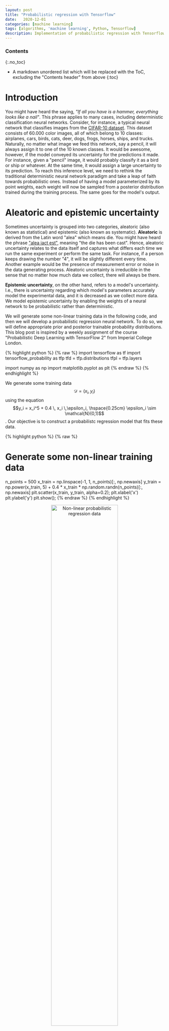 ```yaml
---
layout: post
title: "Probabilistic regression with Tensorflow"
date:   2020-12-01
categories: [machine learning]
tags: [algorithms, 'machine learning', Python, Tensorflow]
description: Implementation of probabilistic regression with Tensorflow
---
```


### Contents
{:.no_toc}

* A markdown unordered list which will be replaced with the ToC, excluding the "Contents header" from above
{:toc}

# Introduction
You might have heard the saying, *"If all you have is a hammer, everything looks like a nail"*. This phrase applies to many cases, including deterministic classification neural networks. Consider, for instance, a typical neural network that classifies images from the [CIFAR-10 dataset](https://en.wikipedia.org/wiki/CIFAR-10). This dataset consists of 60.000 color images, all of which belong to 10 classes: airplanes, cars, birds, cats, deer, dogs, frogs, horses, ships, and trucks. Naturally, no matter what image we feed this network, say a pencil, it will always assign it to one of the 10 known classes. It would be awesome, however, if the model conveyed its uncertainty for the predictions it made. For instance, given a "pencil" image, it would probably classify it as a bird or ship or whatever. At the same time, it would assign a large uncertainty to its prediction. To reach this inference level, we need to rethink the traditional deterministic neural network paradigm and take a leap of faith towards probabilistic ones. Instead of having a model parameterized by its point weights, each weight will now be sampled from a posterior distribution trained during the training process. The same goes for the model's output.

# Aleatoric and epistemic uncertainty
Sometimes uncertainty is grouped into two categories, aleatoric (also known as statistical) and epistemic (also known as systematic). **Aleatoric** is derived from the Latin word "alea" which means die. You might have heard the phrase ["alea iact est"](https://en.wikipedia.org/wiki/Alea_iacta_est), meaning "the die has been cast". Hence, aleatoric uncertainty relates to the data itself and captures what differs each time we run the same experiment or perform the same task. For instance, if a person keeps drawing the number "4", it will be slightly different every time. Another example would be the presence of measurement error or noise in the data generating process. Aleatoric uncertainty is irreducible in the sense that no matter how much data we collect, there will always be there.

**Epistemic uncertainty**, on the other hand, refers to a model's uncertainty. I.e., there is uncertainty regarding which model's parameters accurately model the experimental data, and it is decreased as we collect more data. We model epistemic uncertainty by enabling the weights of a neural network to be probabilistic rather than deterministic.

We will generate some non-linear training data in the following code, and then we will develop a probabilistic regression neural network. To do so, we will define appropriate prior and posterior trainable probability distributions. This blog post is inspired by a weekly assignment of the course "Probabilistic Deep Learning with TensorFlow 2" from Imperial College London.

{% highlight python %}
{% raw %}
import tensorflow as tf
import tensorflow_probability as tfp
tfd = tfp.distributions
tfpl = tfp.layers 

import numpy as np
import matplotlib.pyplot as plt
{% endraw %}
{% endhighlight %}

We generate some training data $$\mathcal{D}=(x_i, y_i)$$ using the equation $$y_i = x_i^5 + 0.4 \, x_i \,\epsilon_i, \hspace{0.25cm} \epsilon_i \sim \mathcal{N}(0,1)$$. Our objective is to construct a probabilistc regression model that fits these data. 

{% highlight python %}
{% raw %}
# Generate some non-linear training data
n_points = 500
x_train = np.linspace(-1, 1, n_points)[:, np.newaxis]
y_train = np.power(x_train, 5) + 0.4 * x_train * np.random.randn(n_points)[:, np.newaxis]
plt.scatter(x_train, y_train, alpha=0.2);
plt.xlabel('x')
plt.ylabel('y')
plt.show();
{% endraw %}
{% endhighlight %}

<p align="center">
 <img style="width: 65%; height: 65%" src="{{ site.url }}/images/probabilistic_regression/training_data.png" alt="Non-linear probabilistic regression data">
</p>

At the core of probabilistic predictive model is the [Bayes' rule](https://en.wikipedia.org/wiki/Bayes%27_theorem). To estimate a full posterior distribution of the parameters $$\mathbf{Θ}$$, the Bayes rule would, in our case, assume the following form:

$$
p(\mathbf{Θ|\mathcal{D}}) = \frac{p(\mathcal{D}|\mathbf{Θ})p(\mathbf{Θ})}{p(\mathcal{D})}
$$

I haven't researched the matter a lot, but in the absence of any evidence, choosing a normal distribution as a prior is a fair way to initialize a probabilistic neural network. After all, the central limit theorem asserts that samples obtained from data will approximate a normal distribution no matter the actual underlying distribution.

{% highlight python %}
{% raw %}
def get_prior(kernel_size, bias_size, dtype=None):
    n = kernel_size + bias_size
    prior_model = tf.keras.Sequential([
        tfpl.DistributionLambda(lambda t: tfd.MultivariateNormalDiag(
        loc=tf.zeros(n), scale_diag=tf.ones(n)))
    ])
    return prior_model
{% endraw %}
{% endhighlight %}

Here comes the tricky part. We will use a multivariate Gaussian distribution for the posterior distribution. There are three ways for a multivariate normal distribution to be parameterized. First, in terms of a positive definite covariance matrix $$\mathbf{\Sigma}$$, second a positive definite precision matrix $$\mathbf{\Sigma}^{-1}$$, and last a lower-triangular matrix $$\mathbf{L}\mathbf{L}^⊤$$ with positive-valued diagonal entries, such that $$\mathbf{\Sigma} = \mathbf{L}\mathbf{L}^⊤$$. This triangular matrix can be obtained via, e.g., Cholesky decomposition of the covariance matrix. In our case, we are going for the last method by using `MultivariateNormalTriL()`. So, instead of parameterizing the neural network with weights $$\mathbf{w}$$, we will instead parameterize it with $$\mathbf{\mu}$$ and $$\sigma$$.

{% highlight python %}
{% raw %}
def get_posterior(kernel_size, bias_size, dtype=None):
    n = kernel_size + bias_size
    posterior_model = tf.keras.Sequential([
        tfpl.VariableLayer(tfpl.MultivariateNormalTriL.params_size(n), dtype=dtype),
        tfpl.MultivariateNormalTriL(n)
    ])
    return posterior_model
{% endraw %}
{% endhighlight %}

So, just to let the above code sink. We consider the posterior distribution, which corresponds to the probability of predicting $$y$$ given an input $$\mathbf{x}$$ and the training data $$\mathcal{D}$$:

$$
p(y\mid \mathbf{x},\mathcal{D})= \int p(y\mid \mathbf{x},\mathbf{Θ}) \, p(\mathbf{Θ}\mid\mathcal{D}) \mathop{\mathrm{d}\theta}
$$

This is equivalent to having an ensemble of models and taking their average weighted by the posterior probabilities of their parameters $$\mathbf{Θ}$$.There are two problems with this approach, however. First, it is computationally intractable to calculate an exact solution. Second, this averaging implies that our equation is not differentiable, which in turn means that we can't use backpropagation to update the model's parameters. The solution to both of these problems a method called variational inference.

{% highlight python %}
{% raw %}
# The prior distribution has no trainable variables
prior_model = get_prior(3, 1)
print('Trainable variables for prior model: ', prior_model.layers[0].trainable_variables)
print('Sampling from the prior distribution:\n', prior_model.call(tf.constant(1.0)).sample(5))

# The posterior distribution for kernel_size = 3, bias_size = 1, is expected to
# have (3 + 1) + ((4^2 - 4)/2 + 4) = 14 parameters. Note that the default initializer
# according to the docs is 'zeros'.
posterior_model = get_posterior(3, 1)
print('\nTrainable variables for posterior model: ', posterior_model.layers[0].trainable_variables)
print('Sampling from the posterior distribution:\n', posterior_model.call(tf.constant(1.0)).sample(5))

# Note that every time we run this cell block, we get different results for the samples

#    Trainable variables for prior model:  []
#    Sampling from the prior distribution:
#     tf.Tensor(
#    [[ 1.3140054   0.93301576 -2.3522265   0.5879774 ]
#     [-2.6143072   0.39889303  0.72736305 -0.06531376]
#     [-1.1271048   0.4480154  -1.389969    0.87443566]
#     [-0.6140247   0.3008949   0.91000426  0.1832995 ]
#     [ 0.39756483  0.4414646  -1.025012    0.21117625]], shape=(5, 4), dtype=float32)
#    
#    Trainable variables for posterior model:  [<tf.Variable 'constant:0' shape=(14,) dtype=float32, numpy=
#    array([0., 0., 0., 0., 0., 0., 0., 0., 0., 0., 0., 0., 0., 0.],
#          dtype=float32)>]
#    Sampling from the posterior distribution:
#     tf.Tensor(
#    [[-0.0099524   1.107596   -0.34787297  0.1307174 ]
#     [-0.7565929  -0.08078367  0.1275031   0.80345786]
#     [ 0.75810474  0.12409975  0.11558666  0.54518634]
#     [-0.5074226   0.11740679  0.86849195 -0.33246624]
#     [ 0.01261052  0.44296038  0.61944205  0.4496125 ]], shape=(5, 4), dtype=float32)
{% endraw %}
{% endhighlight %}

{% highlight python %}
{% raw %}
# Define the model, negative-log likelihood as the loss function
# and compile the model with the RMSprop optimizer
model = tf.keras.Sequential([
    tfpl.DenseVariational(input_shape=(1,), units=8,
                          make_prior_fn=get_prior,
                          make_posterior_fn=get_posterior,
                          kl_weight=1/x_train.shape[0],
                          activation='sigmoid'),
    tfpl.DenseVariational(units=tfpl.IndependentNormal.params_size(1),
                          make_prior_fn=get_prior,
                          make_posterior_fn=get_posterior,
                          kl_weight=1/x_train.shape[0]),
    tfpl.IndependentNormal(1)
])

def nll(y_true, y_pred):
    return -y_pred.log_prob(y_true)

model.compile(loss=nll, optimizer=tf.keras.optimizers.RMSprop(learning_rate=0.005))
model.summary()

#    Model: "sequential_2"
#    _________________________________________________________________
#    Layer (type)                 Output Shape              Param #   
#    =================================================================
#    dense_variational (DenseVari (None, 8)                 152       
#    _________________________________________________________________
#    dense_variational_1 (DenseVa (None, 2)                 189       
#    _________________________________________________________________
#    independent_normal (Independ multiple                  0         
#    =================================================================
#    Total params: 341
#    Trainable params: 341
#    Non-trainable params: 0
#    _________________________________________________________________
{% endraw %}
{% endhighlight %}

Let's calculate by hand the model's parameters. The **first dense variational layer** has 1 input, 8 outputs and 8 biases. Therefore, there are $$1\cdot 8 + 8 = 16$$ weights. Since each weight is going to be modelled by a normal distribution, we need 16 $$\mu$$'s, and $$(16^2 - 16)/2 + 16 = 136$$ $$\sigma$$'s. The latter is the number of elements of a lower triangular matrix $$8\times 8$$. Therefore, in total we need $$16 + 132 = 152$$ parameters. What about the **second variational layer**? This one has 8 inputs (since the previous had 8 outputs), 2 outputs (the $$\mu, \sigma$$ of the independent normal distribution), and 2 biases. Therefore, it has $$8\times 2 + 2 = 18$$ weights. For 18 weights, we need 18 $$\mu$$'s and $$(18^2 - 18)/2 + 18 = 171$$ $$\sigma$$'s. Therefore, in total we need $$18 + 171 = 189$$ parameters. The `tfpl.MultivariateNormalTriL.params_size(n)` static function calculates the number of parameters need to parameterize a multivariate normal distribution, so we don't have to bother with it.

{% highlight python %}
{% raw %}
# Train the model for 1000 epochs
history = model.fit(x_train, y_train, epochs=1000, verbose=0)
plt.plot(history.history['loss'])
plt.xlabel('Epochs')
plt.ylabel('Loss');
{% endraw %}
{% endhighlight %}

<p align="center">
 <img style="width: 65%; height: 65%" src="{{ site.url }}/images/probabilistic_regression/loss_vs_epoch.png" alt="Loss vs. epochs">
</p>

{% highlight python %}
{% raw %}
plt.scatter(x_train, y_train, marker='.', alpha=0.2, label='data')
for _ in range(5):
    y_model = model(x_train)
    y_hat = y_model.mean()
    y_hat_minus_2sd = y_hat - 2 * y_model.stddev()
    y_hat_plus_2sd = y_hat + 2 * y_model.stddev()
    plt.plot(x_train, y_hat, color='red', label='model $\mu$' if _ == 0 else '')
    plt.plot(x_train, y_hat_minus_2sd, color='blue', label='$\mu - 2SD$' if _ == 0 else '')
    plt.plot(x_train, y_hat_plus_2sd, color='green', label='$\mu + 2SD$' if _ == 0 else '')
plt.xlabel('x')
plt.ylabel('y')
plt.legend()
plt.show()
{% endraw %}
{% endhighlight %}

<p align="center">
 <img style="width: 65%; height: 65%" src="{{ site.url }}/images/probabilistic_regression/regression1.png" alt="Non-linear probabilistic regression data">
</p>

The following plot is derived by taking the average of 100 models:

<p align="center">
 <img style="width: 65%; height: 65%" src="{{ site.url }}/images/probabilistic_regression/regression2.png" alt="Non-linear probabilistic regression data">
</p>
